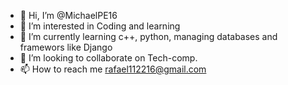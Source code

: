 - 👋 Hi, I’m @MichaelPE16
- 👀 I’m interested in Coding and learning
- 🌱 I’m currently learning c++, python, managing databases and framewors like Django
- 💞️ I’m looking to collaborate on Tech-comp.
- 📫 How to reach me rafael112216@gmail.com

<!---
MichaelPE16/MichaelPE16 is a ✨ special ✨ repository because its `README.md` (this file) appears on your GitHub profile.
You can click the Preview link to take a look at your changes.
--->
